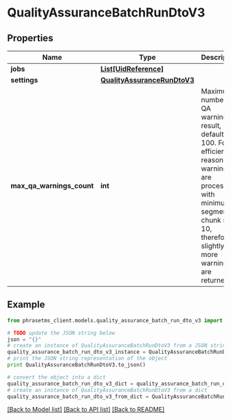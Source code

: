 # QualityAssuranceBatchRunDtoV3

## Properties

| Name                      | Type                                                        | Description                                                                                                                                                                                 | Notes      |
| ------------------------- | ----------------------------------------------------------- | ------------------------------------------------------------------------------------------------------------------------------------------------------------------------------------------- | ---------- |
| **jobs**                  | [**List[UidReference]**](UidReference.md)                   |                                                                                                                                                                                             |
| **settings**              | [**QualityAssuranceRunDtoV3**](QualityAssuranceRunDtoV3.md) |                                                                                                                                                                                             | [optional] |
| **max_qa_warnings_count** | **int**                                                     | Maximum number of QA warnings in result, default: 100. For efficiency reasons QA warnings are processed with minimum segments chunk size 10, therefore slightly more warnings are returned. | [optional] |

## Example

```python
from phrasetms_client.models.quality_assurance_batch_run_dto_v3 import QualityAssuranceBatchRunDtoV3

# TODO update the JSON string below
json = "{}"
# create an instance of QualityAssuranceBatchRunDtoV3 from a JSON string
quality_assurance_batch_run_dto_v3_instance = QualityAssuranceBatchRunDtoV3.from_json(json)
# print the JSON string representation of the object
print QualityAssuranceBatchRunDtoV3.to_json()

# convert the object into a dict
quality_assurance_batch_run_dto_v3_dict = quality_assurance_batch_run_dto_v3_instance.to_dict()
# create an instance of QualityAssuranceBatchRunDtoV3 from a dict
quality_assurance_batch_run_dto_v3_from_dict = QualityAssuranceBatchRunDtoV3.from_dict(quality_assurance_batch_run_dto_v3_dict)
```

[[Back to Model list]](../README.md#documentation-for-models) [[Back to API list]](../README.md#documentation-for-api-endpoints) [[Back to README]](../README.md)
